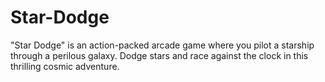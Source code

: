 # Star-Dodge
"Star Dodge" is an action-packed arcade game where you pilot a starship through a perilous galaxy. Dodge stars and race against the clock in this thrilling cosmic adventure.
